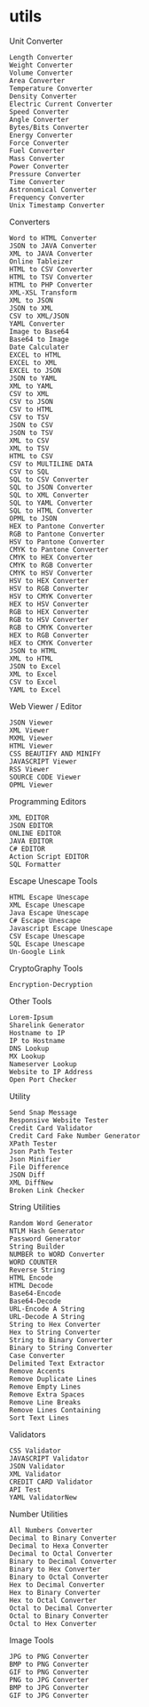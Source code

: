 # utils


Unit Converter

    Length Converter
    Weight Converter
    Volume Converter
    Area Converter
    Temperature Converter
    Density Converter
    Electric Current Converter
    Speed Converter
    Angle Converter
    Bytes/Bits Converter
    Energy Converter
    Force Converter
    Fuel Converter
    Mass Converter
    Power Converter
    Pressure Converter
    Time Converter
    Astronomical Converter
    Frequency Converter
    Unix Timestamp Converter

Converters

    Word to HTML Converter
    JSON to JAVA Converter
    XML to JAVA Converter
    Online Tableizer
    HTML to CSV Converter
    HTML to TSV Converter
    HTML to PHP Converter
    XML-XSL Transform
    XML to JSON
    JSON to XML
    CSV to XML/JSON
    YAML Converter
    Image to Base64
    Base64 to Image
    Date Calculater
    EXCEL to HTML
    EXCEL to XML
    EXCEL to JSON
    JSON to YAML
    XML to YAML
    CSV to XML
    CSV to JSON
    CSV to HTML
    CSV to TSV
    JSON to CSV
    JSON to TSV
    XML to CSV
    XML to TSV
    HTML to CSV
    CSV to MULTILINE DATA
    CSV to SQL
    SQL to CSV Converter
    SQL to JSON Converter
    SQL to XML Converter
    SQL to YAML Converter
    SQL to HTML Converter
    OPML to JSON
    HEX to Pantone Converter
    RGB to Pantone Converter
    HSV to Pantone Converter
    CMYK to Pantone Converter
    CMYK to HEX Converter
    CMYK to RGB Converter
    CMYK to HSV Converter
    HSV to HEX Converter
    HSV to RGB Converter
    HSV to CMYK Converter
    HEX to HSV Converter
    RGB to HEX Converter
    RGB to HSV Converter
    RGB to CMYK Converter
    HEX to RGB Converter
    HEX to CMYK Converter
    JSON to HTML
    XML to HTML
    JSON to Excel
    XML to Excel
    CSV to Excel
    YAML to Excel

Web Viewer / Editor

    JSON Viewer
    XML Viewer
    MXML Viewer
    HTML Viewer
    CSS BEAUTIFY AND MINIFY
    JAVASCRIPT Viewer
    RSS Viewer
    SOURCE CODE Viewer
    OPML Viewer

Programming Editors

    XML EDITOR
    JSON EDITOR
    ONLINE EDITOR
    JAVA EDITOR
    C# EDITOR
    Action Script EDITOR
    SQL Formatter

Escape Unescape Tools

    HTML Escape Unescape
    XML Escape Unescape
    Java Escape Unescape
    C# Escape Unescape
    Javascript Escape Unescape
    CSV Escape Unescape
    SQL Escape Unescape
    Un-Google Link

CryptoGraphy Tools

    Encryption-Decryption

Other Tools

    Lorem-Ipsum
    Sharelink Generator
    Hostname to IP
    IP to Hostname
    DNS Lookup
    MX Lookup
    Nameserver Lookup
    Website to IP Address
    Open Port Checker

Utility

    Send Snap Message
    Responsive Website Tester
    Credit Card Validator
    Credit Card Fake Number Generator
    XPath Tester
    Json Path Tester
    Json Minifier
    File Difference
    JSON Diff
    XML DiffNew
    Broken Link Checker

String Utilities

    Random Word Generator
    NTLM Hash Generator
    Password Generator
    String Builder
    NUMBER to WORD Converter
    WORD COUNTER
    Reverse String
    HTML Encode
    HTML Decode
    Base64-Encode
    Base64-Decode
    URL-Encode A String
    URL-Decode A String
    String to Hex Converter
    Hex to String Converter
    String to Binary Converter
    Binary to String Converter
    Case Converter
    Delimited Text Extractor
    Remove Accents
    Remove Duplicate Lines
    Remove Empty Lines
    Remove Extra Spaces
    Remove Line Breaks
    Remove Lines Containing
    Sort Text Lines

Validators

    CSS Validator
    JAVASCRIPT Validator
    JSON Validator
    XML Validator
    CREDIT CARD Validator
    API Test
    YAML ValidatorNew

Number Utilities

    All Numbers Converter
    Decimal to Binary Converter
    Decimal to Hexa Converter
    Decimal to Octal Converter
    Binary to Decimal Converter
    Binary to Hex Converter
    Binary to Octal Converter
    Hex to Decimal Converter
    Hex to Binary Converter
    Hex to Octal Converter
    Octal to Decimal Converter
    Octal to Binary Converter
    Octal to Hex Converter

Image Tools

    JPG to PNG Converter
    BMP to PNG Converter
    GIF to PNG Converter
    PNG to JPG Converter
    BMP to JPG Converter
    GIF to JPG Converter

